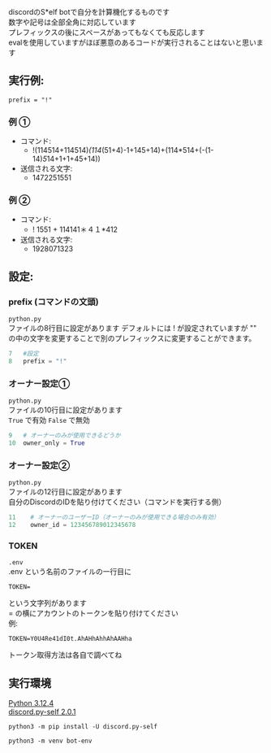 discordのS*elf botで自分を計算機化するものです<br>
数字や記号は全部全角に対応しています<br>
プレフィックスの後にスペースがあってもなくても反応します<br>
evalを使用していますがほぼ悪意のあるコードが実行されることはないと思います

## 実行例: 
`prefix = "!"`<br>
### 例 ①
- コマンド:
    - !(114514+114514)*(114*(51+4)-1+145+14)+(114*514+(-(1-14)*5*14+1+1+45+14)) 
- 送信される文字:
    - 1472251551

### 例 ②
- コマンド: 
    - ! 1551 + 114141＊４１*412 
- 送信される文字:
    - 1928071323

## 設定:
### prefix (コマンドの文頭)
`python.py`<br>
ファイルの8行目に設定があります
デフォルトには ! が設定されていますが "" の中の文字を変更することで別のプレフィックスに変更することができます。
```py
7   #設定
8   prefix = "!"
```
### オーナー設定①
`python.py`<br>
ファイルの10行目に設定があります<br>
`True` で有効
`False` で無効
```py
9   # オーナーのみが使用できるどうか
10  owner_only = True
```
### オーナー設定②
`python.py`<br>
ファイルの12行目に設定があります<br>
自分のDiscordのIDを貼り付けてください（コマンドを実行する側）
```py
11    # オーナーのユーザーID（オーナーのみが使用できる場合のみ有効）
12    owner_id = 123456789012345678
```

### TOKEN
`.env`<br>
.env という名前のファイルの一行目に
```env
TOKEN=
```
という文字列があります<br>
= の横にアカウントのトークンを貼り付けてください<br>
例:
```env
TOKEN=Y0U4Re41dI0t.AhAHhAhhAhAAHha
```
トークン取得方法は各自で調べてね

## 実行環境
[Python 3.12.4](https://www.python.org/downloads/release/python-3124/)<br>
[discord.py-self   2.0.1](https://discordpy-self.readthedocs.io/en/latest/intro.html)<br>

```
python3 -m pip install -U discord.py-self
```
```
python3 -m venv bot-env
```
